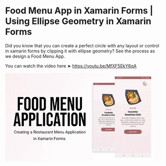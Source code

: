 # Food Menu App in Xamarin Forms | Using Ellipse Geometry in Xamarin Forms

Did you know that you can create a perfect circle with any layout or control in xamarin forms by clipping it with ellipse geometry? See the process as we design a Food Menu App.

You can watch the video here ➤ https://youtu.be/MfXF5EkY6qA


![alt text](https://github.com/devcrux/Ellipse-Geometry-in-Xamarin-Forms/blob/master/FoodThumbAds.gif) 
